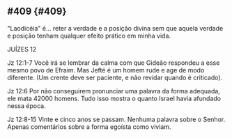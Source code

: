 ## #409 {#409}

&quot;Laodicéia&quot; é... reter a verdade e a posição divina sem que aquela verdade e posição tenham qualquer efeito prático em minha vida.

JUÍZES 12

Jz 12:1-7 Você irá se lembrar da calma com que Gideão respondeu a esse mesmo povo de Efraim. Mas Jefté é um homem rude e age de modo diferente. (Um crente deve ser paciente, e não revidar quando é criticado).

Jz 12:6 Por não conseguirem pronunciar uma palavra da forma adequada, ele mata 42000 homens. Tudo isso mostra o quanto Israel havia afundado nessa época.

Jz 12:8-15 Vinte e cinco anos se passam. Nenhuma palavra sobre o Senhor. Apenas comentários sobre a forma egoísta como viviam.